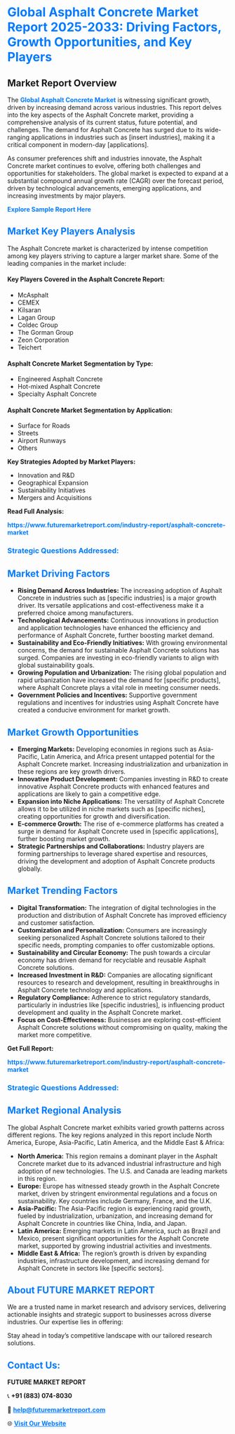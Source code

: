 <h1 style="color: #007BFF;">Global Asphalt Concrete Market Report 2025-2033: Driving Factors, Growth Opportunities, and Key Players</h1>

<section id="overview">
<h2>Market Report Overview</h2>
<p>The <a href="https://www.futuremarketreport.com/industry-report/asphalt-concrete-market" style="color: #007BFF; text-decoration: none;"><strong>Global Asphalt Concrete Market</strong></a> is witnessing significant growth, driven by increasing demand across various industries. This report delves into the key aspects of the Asphalt Concrete market, providing a comprehensive analysis of its current status, future potential, and challenges. The demand for Asphalt Concrete has surged due to its wide-ranging applications in industries such as [insert industries], making it a critical component in modern-day [applications].</p>
<p>As consumer preferences shift and industries innovate, the Asphalt Concrete market continues to evolve, offering both challenges and opportunities for stakeholders. The global market is expected to expand at a substantial compound annual growth rate (CAGR) over the forecast period, driven by technological advancements, emerging applications, and increasing investments by major players.</p>
</section>

<section id="overview">
<p><a href="https://www.futuremarketreport.com/request-sample/reportId=85664" style="color: #007BFF; text-decoration: none;"><strong>Explore Sample Report Here</strong></a></p>
</section>

<section id="key-players">
<h2 style="color: #007BFF;">Market Key Players Analysis</h2>
<p>The Asphalt Concrete market is characterized by intense competition among key players striving to capture a larger market share. Some of the leading companies in the market include:</p>
<h4>Key Players Covered in the Asphalt Concrete Report:</h4>
<ul><li>McAsphalt</li><li>CEMEX</li><li>Kilsaran</li><li>Lagan Group</li><li>Coldec Group</li><li>The Gorman Group</li><li>Zeon Corporation</li><li>Teichert</li></ul>
<h4>Asphalt Concrete Market Segmentation by Type:</h4>
<ul><li>Engineered Asphalt Concrete</li><li>Hot-mixed Asphalt Concrete</li><li>Specialty Asphalt Concrete</li></ul>

<h4>Asphalt Concrete Market Segmentation by Application:</h4>
<ul><li>Surface for Roads</li><li>Streets</li><li>Airport Runways</li><li>Others</li></ul>
<p><strong>Key Strategies Adopted by Market Players:</strong></p>
<ul>
<li>Innovation and R&D</li>
<li>Geographical Expansion</li>
<li>Sustainability Initiatives</li>
<li>Mergers and Acquisitions</li>
</ul>
</section>

<section>
<p><strong>Read Full Analysis: </strong></p><a href="https://www.futuremarketreport.com/industry-report/asphalt-concrete-market" style="color: #007BFF; text-decoration: none;"><strong>https://www.futuremarketreport.com/industry-report/asphalt-concrete-market</strong></a>
<h3 style="color: #007BFF;">Strategic Questions Addressed:</h3>
</section>

<section id="driving-factors">
<h2 style="color: #007BFF;">Market Driving Factors</h2>
<ul>
<li><strong>Rising Demand Across Industries:</strong> The increasing adoption of Asphalt Concrete in industries such as [specific industries] is a major growth driver. Its versatile applications and cost-effectiveness make it a preferred choice among manufacturers.</li>
<li><strong>Technological Advancements:</strong> Continuous innovations in production and application technologies have enhanced the efficiency and performance of Asphalt Concrete, further boosting market demand.</li>
<li><strong>Sustainability and Eco-Friendly Initiatives:</strong> With growing environmental concerns, the demand for sustainable Asphalt Concrete solutions has surged. Companies are investing in eco-friendly variants to align with global sustainability goals.</li>
<li><strong>Growing Population and Urbanization:</strong> The rising global population and rapid urbanization have increased the demand for [specific products], where Asphalt Concrete plays a vital role in meeting consumer needs.</li>
<li><strong>Government Policies and Incentives:</strong> Supportive government regulations and incentives for industries using Asphalt Concrete have created a conducive environment for market growth.</li>
</ul>
</section>

<section id="growth-opportunities">
<h2 style="color: #007BFF;">Market Growth Opportunities</h2>
<ul>
<li><strong>Emerging Markets:</strong> Developing economies in regions such as Asia-Pacific, Latin America, and Africa present untapped potential for the Asphalt Concrete market. Increasing industrialization and urbanization in these regions are key growth drivers.</li>
<li><strong>Innovative Product Development:</strong> Companies investing in R&D to create innovative Asphalt Concrete products with enhanced features and applications are likely to gain a competitive edge.</li>
<li><strong>Expansion into Niche Applications:</strong> The versatility of Asphalt Concrete allows it to be utilized in niche markets such as [specific niches], creating opportunities for growth and diversification.</li>
<li><strong>E-commerce Growth:</strong> The rise of e-commerce platforms has created a surge in demand for Asphalt Concrete used in [specific applications], further boosting market growth.</li>
<li><strong>Strategic Partnerships and Collaborations:</strong> Industry players are forming partnerships to leverage shared expertise and resources, driving the development and adoption of Asphalt Concrete products globally.</li>
</ul>
</section>

<section id="trending-factors">
<h2 style="color: #007BFF;">Market Trending Factors</h2>
<ul>
<li><strong>Digital Transformation:</strong> The integration of digital technologies in the production and distribution of Asphalt Concrete has improved efficiency and customer satisfaction.</li>
<li><strong>Customization and Personalization:</strong> Consumers are increasingly seeking personalized Asphalt Concrete solutions tailored to their specific needs, prompting companies to offer customizable options.</li>
<li><strong>Sustainability and Circular Economy:</strong> The push towards a circular economy has driven demand for recyclable and reusable Asphalt Concrete solutions.</li>
<li><strong>Increased Investment in R&D:</strong> Companies are allocating significant resources to research and development, resulting in breakthroughs in Asphalt Concrete technology and applications.</li>
<li><strong>Regulatory Compliance:</strong> Adherence to strict regulatory standards, particularly in industries like [specific industries], is influencing product development and quality in the Asphalt Concrete market.</li>
<li><strong>Focus on Cost-Effectiveness:</strong> Businesses are exploring cost-efficient Asphalt Concrete solutions without compromising on quality, making the market more competitive.</li>
</ul>
</section>

<section>
<p><strong>Get Full Report: </strong></p><a href="https://www.futuremarketreport.com/industry-report/asphalt-concrete-market" style="color: #007BFF; text-decoration: none;"><strong>https://www.futuremarketreport.com/industry-report/asphalt-concrete-market</strong></a>
<h3 style="color: #007BFF;">Strategic Questions Addressed:</h3>
</section>


<section id="regional-analysis">
<h2 style="color: #007BFF;">Market Regional Analysis</h2>
<p>The global Asphalt Concrete market exhibits varied growth patterns across different regions. The key regions analyzed in this report include North America, Europe, Asia-Pacific, Latin America, and the Middle East & Africa:</p>
<ul>
<li><strong>North America:</strong> This region remains a dominant player in the Asphalt Concrete market due to its advanced industrial infrastructure and high adoption of new technologies. The U.S. and Canada are leading markets in this region.</li>
<li><strong>Europe:</strong> Europe has witnessed steady growth in the Asphalt Concrete market, driven by stringent environmental regulations and a focus on sustainability. Key countries include Germany, France, and the U.K.</li>
<li><strong>Asia-Pacific:</strong> The Asia-Pacific region is experiencing rapid growth, fueled by industrialization, urbanization, and increasing demand for Asphalt Concrete in countries like China, India, and Japan.</li>
<li><strong>Latin America:</strong> Emerging markets in Latin America, such as Brazil and Mexico, present significant opportunities for the Asphalt Concrete market, supported by growing industrial activities and investments.</li>
<li><strong>Middle East & Africa:</strong> The region’s growth is driven by expanding industries, infrastructure development, and increasing demand for Asphalt Concrete in sectors like [specific sectors].</li>
</ul>
</section>

<footer>
<h2 style="color: #007BFF;">About FUTURE MARKET REPORT</h2>
<p>We are a trusted name in market research and advisory services, delivering actionable insights and strategic support to businesses across diverse industries. Our expertise lies in offering:</p>

<p>Stay ahead in today’s competitive landscape with our tailored research solutions.</p>

<h2 style="color: #007BFF;">Contact Us:</h2>
<p><strong>FUTURE MARKET REPORT</strong></p>
<p>📞 <strong>+91 (883) 074-8030</strong></p>
<p>📧 <strong><a href="mailto:help@futuremarketreport.com" style="color: #007BFF;">help@futuremarketreport.com</a></strong></p>
<p>🌐 <strong><a href="https://www.futuremarketreport.com/" style="color: #007BFF;">Visit Our Website</a></strong></p>
</footer>